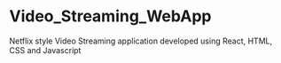 # Video_Streaming_WebApp
 Netflix style Video Streaming application developed using React, HTML, CSS and Javascript 
